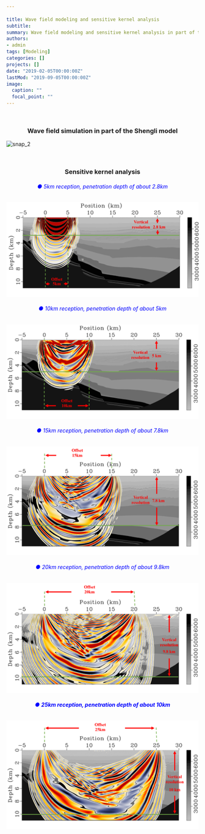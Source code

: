 ```yaml
---

title: Wave field modeling and sensitive kernel analysis
subtitle: 
summary: Wave field modeling and sensitive kernel analysis in part of the Shengli model
authors:
- admin
tags: [Modeling]
categories: []
projects: []
date: "2019-02-05T00:00:00Z"
lastMod: "2019-09-05T00:00:00Z"
image:
  caption: ""
  focal_point: ""
---
```


<br/>

### <center>Wave field simulation in part of the Shengli model<center>

![snap_2](index.assets/snap_2.gif)

<br/>

### <center>Sensitive kernel analysis<center>

###### <center><font color=blue> ● 5km reception, penetration depth of about 2.8km</font><center>

![图片1](index.assets/图片1.png)

###### <center><font color=blue> ● 10km reception, penetration depth of about 5km</font><center>

![图片2](index.assets/图片2.png)

###### <center><font color=blue> ● 15km reception, penetration depth of about 7.8km</font><center>

![图片3](index.assets/图片3.png)

###### <center><font color=blue> ● 20km reception, penetration depth of about 9.8km</font><center>

![图片4](index.assets/图片4.png)

###### <center><font color=blue> ● **25km reception, penetration depth of about 10km**</font><center>

![图片5](index.assets/图片5.png)
